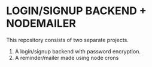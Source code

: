# LOGIN/SIGNUP BACKEND + NODEMAILER
This repository consists of two separate projects.
1. A login/signup backend with password encryption.
2. A reminder/mailer made using node crons
